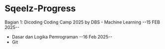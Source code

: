 # Sqeelz-Progress
Bagian 1: Dicoding Coding Camp 2025 by DBS - Machine Learning
--15 FEB 2025--
* Dasar dan Logika Pemrograman
--16 Feb 2025--
* Git

